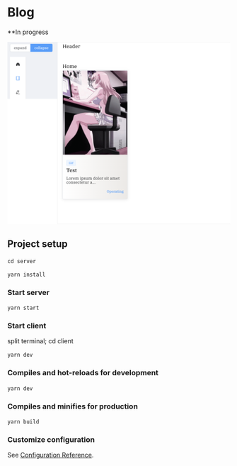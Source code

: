 # Blog

**In progress

![](demo/demo.png)

## Project setup

```
cd server
```

```
yarn install
```

### Start server

```
yarn start
```

### Start client

split terminal;
cd client

```
yarn dev
```

### Compiles and hot-reloads for development

```
yarn dev
```

### Compiles and minifies for production

```
yarn build
```

### Customize configuration

See [Configuration Reference](https://cli.vuejs.org/config/).
